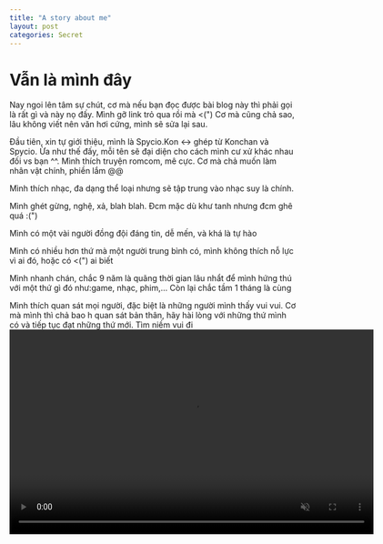 ```yaml
---
title: "A story about me"
layout: post
categories: Secret
---
```

# Vẫn là mình đây

Nay ngoi lên tâm sự chút, cơ mà nếu bạn đọc được bài blog này thì phải gọi là rất gì và này nọ đấy. Mình gỡ link trỏ qua rồi mà <(") Cơ mà cũng chả sao, lâu không viết nên văn hơi cứng, mình sẽ sửa lại sau.

Đầu tiên, xin tự giới thiệu, mình là Spycio.Kon <-> ghép từ Konchan và Spycio. Ừa như thế đấy, mỗi tên
sẽ đại diện cho cách mình cư xử khác nhau đối vs bạn ^^. Mình thích truyện romcom, mê cực. Cơ mà chả muốn làm nhân vật chính, phiền lắm @@ 

Mình thích nhạc, đa dạng thể loại nhưng sẽ tập trung vào nhạc suy là chính. 

Mình ghét gừng, nghệ, xả, blah blah. Đcm mặc dù khư tanh nhưng đcm ghê quá :(")

Mình có một vài người đồng đội đáng tin, dễ mến, và khá là tự hào

Mình có nhiều hơn thứ mà một người trung bình có, mình không thích nỗ lực vì ai đó, hoặc có <(") ai biết

Mình nhanh chán, chắc 9 năm là quãng thời gian lâu nhẩt để mình hứng thú với một thứ gì đó như:game, nhạc, phim,... Còn lại chắc tầm 1 tháng là cùng

Mình thích quan sát mọi người, đặc biệt là những người mình thấy vui vui. Cơ mà mình thì chả bao h quan sát bản thân, hãy hài lòng với những thứ mình có và tiếp tục đạt những thứ mới. Tìm niềm vui đi
<video width="640" height="360" autoplay muted controls>
  <source src="/video/love.mp4" type="video/mp4">
  Your browser does not support the video tag.
</video>
